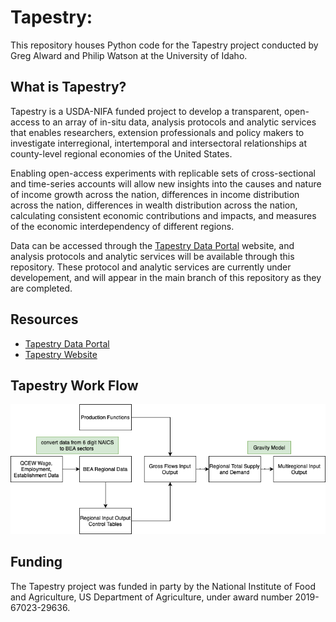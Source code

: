# Tapestry:

This repository houses Python code for the Tapestry project conducted by Greg Alward and Philip Watson at the University of Idaho.

## What is Tapestry?

Tapestry is a USDA-NIFA funded project to develop a transparent, open-access to an array of in-situ data, analysis protocols and analytic services that enables researchers, extension professionals and policy makers to investigate interregional, intertemporal and intersectoral relationships at county-level regional economies of the United States.

Enabling open-access experiments with replicable sets of cross-sectional and time-series accounts will allow new insights into the causes and nature of income growth across the nation, differences in income distribution across the nation, differences in wealth distribution across the nation, calculating consistent economic contributions and impacts, and measures of the economic interdependency of different regions.

Data can be accessed through the [Tapestry Data Portal](https://tapestry.nkn.uidaho.edu) website, and analysis protocols and analytic services will be available through this repository. These protocol and analytic services are currently under developement, and will appear in the main branch of this repository as they are completed.

## Resources

- [Tapestry Data Portal](https://tapestry.nkn.uidaho.edu)
- [Tapestry Website](https://www.uidaho.edu/cals/tapestry)

## Tapestry Work Flow

![diagram](./resources/TapestryDiagram.drawio.png)

## Funding

The Tapestry project was funded in party by the National Institute of Food and Agriculture, US Department of Agriculture, under award number 2019-67023-29636.
